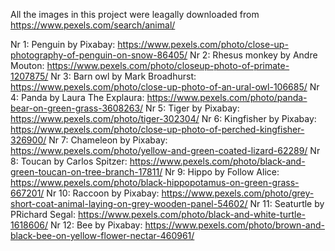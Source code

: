 All the images in this project were leagally downloaded from https://www.pexels.com/search/animal/

Nr 1: Penguin by Pixabay: https://www.pexels.com/photo/close-up-photography-of-penguin-on-snow-86405/ 
Nr 2: Rhesus monkey by Andre Mouton: https://www.pexels.com/photo/closeup-photo-of-primate-1207875/
Nr 3: Barn owl by Mark Broadhurst: https://www.pexels.com/photo/close-up-photo-of-an-ural-owl-106685/
Nr 4: Panda by Laura The Explaura: https://www.pexels.com/photo/panda-bear-on-green-grass-3608263/
Nr 5: Tiger by Pixabay: https://www.pexels.com/photo/tiger-302304/
Nr 6: Kingfisher by Pixabay: https://www.pexels.com/photo/close-up-photo-of-perched-kingfisher-326900/ 
Nr 7: Chameleon by Pixabay: https://www.pexels.com/photo/yellow-and-green-coated-lizard-62289/
Nr 8: Toucan by Carlos Spitzer: https://www.pexels.com/photo/black-and-green-toucan-on-tree-branch-17811/
Nr 9: Hippo by Follow Alice: https://www.pexels.com/photo/black-hippopotamus-on-green-grass-667201/
Nr 10: Raccoon by Pixabay: https://www.pexels.com/photo/grey-short-coat-animal-laying-on-grey-wooden-panel-54602/
Nr 11: Seaturtle by PRichard Segal: https://www.pexels.com/photo/black-and-white-turtle-1618606/
Nr 12: Bee by Pixabay: https://www.pexels.com/photo/brown-and-black-bee-on-yellow-flower-nectar-460961/